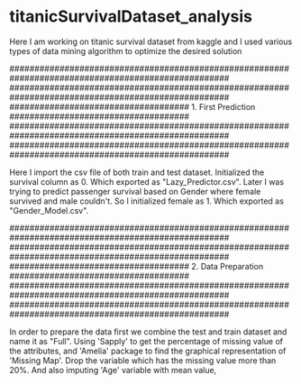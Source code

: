 # titanicSurvivalDataset_analysis
Here I am working on titanic survival dataset from kaggle and I used various types of data mining algorithm to optimize the desired solution

####################################################################################################
####################################################################################################
####################################   1. First Prediction      ####################################
####################################################################################################
####################################################################################################

Here I import the csv file of both train and test dataset. Initialized the survival column as 0. Which exported as "Lazy_Predictor.csv".
Later I was trying to predict passenger survival based on Gender where female survived and male couldn't. So I initialized female as 1.
Which exported as "Gender_Model.csv".



####################################################################################################
####################################################################################################
####################################   2. Data Preparation      ####################################
####################################################################################################
####################################################################################################

In order to prepare the data first we combine the test and train dataset and name it as "Full". Using 'Sapply' to get the percentage of missing value
of the attributes, and 'Amelia' package to find the graphical representation of 'Missing Map'. Drop the variable which has the missing value more than
20%. And also imputing 'Age' variable with mean value, 

